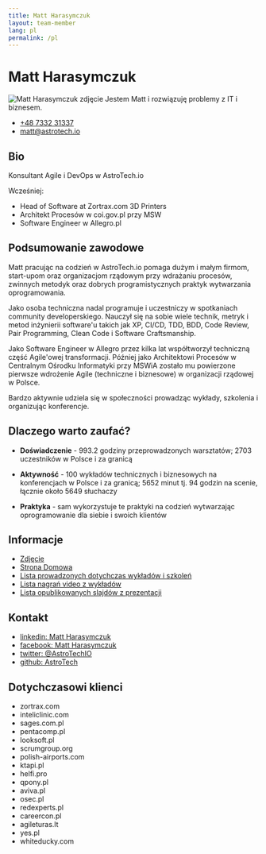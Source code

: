 ```yaml
---
title: Matt Harasymczuk
layout: team-member
lang: pl
permalink: /pl
---
```


# Matt Harasymczuk

![Matt Harasymczuk zdjęcie](https://s.gravatar.com/avatar/c0ea68b674a135b4d2cc553673d18931?s=100) Jestem Matt i rozwiązuję problemy z IT i biznesem.

- [+48 7332 31337](tel:+48733231337)
- [matt@astrotech.io](mailto:matt@astrotech.io)

## Bio

Konsultant Agile i DevOps w AstroTech.io

Wcześniej:

- Head of Software at Zortrax.com 3D Printers
- Architekt Procesów w coi.gov.pl przy MSW
- Software Engineer w Allegro.pl


## Podsumowanie zawodowe
Matt pracując na codzień w AstroTech.io pomaga dużym i małym firmom, start-upom oraz organizacjom rządowym przy wdrażaniu procesów, zwinnych metodyk oraz dobrych programistycznych praktyk wytwarzania oprogramowania.

Jako osoba techniczna nadal programuje i uczestniczy w spotkaniach community developerskiego. Nauczył się na sobie wiele technik, metryk i metod inżynierii software'u takich jak XP, CI/CD, TDD, BDD, Code Review, Pair Programming, Clean Code i Software Craftsmanship.

Jako Software Engineer w Allegro przez kilka lat współtworzył techniczną część Agile'owej transformacji. Później jako Architektowi Procesów w Centralnym Ośrodku Informatyki przy MSWiA zostało mu powierzone pierwsze wdrożenie Agile (techniczne i biznesowe) w organizacji rządowej w Polsce.

Bardzo aktywnie udziela się w społeczności prowadząc wykłady, szkolenia i organizując konferencje.

## Dlaczego warto zaufać?

- **Doświadczenie** - 993.2 godziny przeprowadzonych warsztatów; 2703 uczestników w Polsce i za granicą

- **Aktywność** - 100 wykładów technicznych i biznesowych na konferencjach w Polsce i za granicą; 5652 minut tj. 94 godzin na scenie, łącznie około 5649 słuchaczy

- **Praktyka** - sam wykorzystuje te praktyki na codzień wytwarzając oprogramowanie dla siebie i swoich klientów

## Informacje
- [Zdjęcie](https://s.gravatar.com/avatar/c0ea68b674a135b4d2cc553673d18931?s=500)
- [Strona Domowa](http://astrotech.io)
- [Lista prowadzonych dotychczas wykładów i szkoleń](http://goo.gl/E1FLd4)
- [Lista nagrań video z wykładów](http://goo.gl/Gyhgse)
- [Lista opublikowanych slajdów z prezentacji](http://www.slideshare.net/mattharasymczuk/presentations)

## Kontakt
- [linkedin: Matt Harasymczuk](https://linkedin.com/in/mattharasymczuk)
- [facebook: Matt Harasymczuk](https://facebook.com/AstroTechIO)
- [twitter: @AstroTechIO](https://twitter.com/AstroTechIO)
- [github: AstroTech](https://github.com/AstroTech)

## Dotychczasowi klienci
- zortrax.com
- inteliclinic.com
- sages.com.pl
- pentacomp.pl
- looksoft.pl
- scrumgroup.org
- polish-airports.com
- ktapi.pl
- helfi.pro
- qpony.pl
- aviva.pl
- osec.pl
- redexperts.pl
- careercon.pl
- agileturas.lt
- yes.pl
- whiteducky.com
